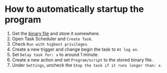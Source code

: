 # How to automatically startup the program

1. Get the [binary file](https://github.com/yuuraeru/fuck-razer-synapse/releases/download/v0.1.0/fuck-razer-synapse.exe) and store it somewhere.
2. Open Task Scheduler and `Create Task`.
3. Check `Run with highest privileges`.
4. Create a new trigger and change begin the task to `At log on`.
5. Set `Delay task for: x` to around 1 minute.
6. Create a new action and set `Program/script` to the stored binary file.
7. Under `Settings`, uncheck the `Stop the task if it runs longer than: x`.
